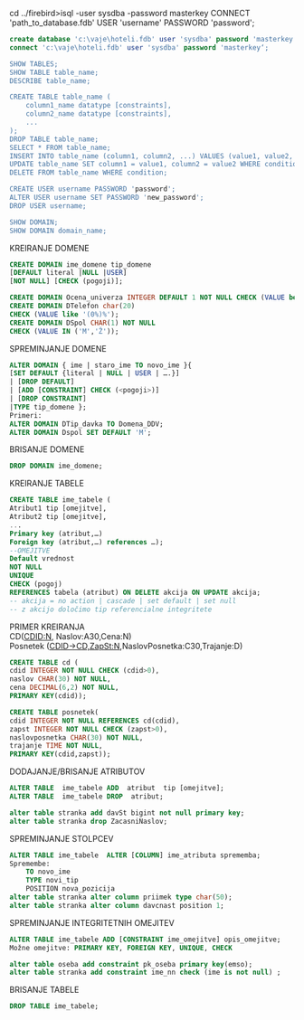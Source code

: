 cd ../firebird>isql -user sysdba -password masterkey
CONNECT 'path_to_database.fdb' USER 'username' PASSWORD 'password';

```sql
create database 'c:\vaje\hoteli.fdb' user 'sysdba' password 'masterkey' default character set ISO8859_2;
connect 'c:\vaje\hoteli.fdb' user 'sysdba' password 'masterkey‘; 

SHOW TABLES;
SHOW TABLE table_name;
DESCRIBE table_name;

CREATE TABLE table_name (
    column1_name datatype [constraints],
    column2_name datatype [constraints],
    ...
);
DROP TABLE table_name;
SELECT * FROM table_name;
INSERT INTO table_name (column1, column2, ...) VALUES (value1, value2, ...);
UPDATE table_name SET column1 = value1, column2 = value2 WHERE condition;
DELETE FROM table_name WHERE condition;

CREATE USER username PASSWORD 'password';
ALTER USER username SET PASSWORD 'new_password';
DROP USER username;

SHOW DOMAIN;
SHOW DOMAIN domain_name;

```
KREIRANJE DOMENE
```sql
CREATE DOMAIN ime_domene tip_domene
[DEFAULT literal |NULL |USER]
[NOT NULL] [CHECK (pogoji)];

CREATE DOMAIN Ocena_univerza INTEGER DEFAULT 1 NOT NULL CHECK (VALUE between 1 and 10);
CREATE DOMAIN DTelefon char(20)
CHECK (VALUE like '(0%)%');
CREATE DOMAIN DSpol CHAR(1) NOT NULL
CHECK (VALUE IN ('M','Ž'));
```
SPREMINJANJE DOMENE
```sql
ALTER DOMAIN { ime | staro_ime TO novo_ime }{
[SET DEFAULT {literal | NULL | USER | ….}]
| [DROP DEFAULT]
| [ADD [CONSTRAINT] CHECK (<pogoji>)]
| [DROP CONSTRAINT]
|TYPE tip_domene };
Primeri:
ALTER DOMAIN DTip_davka TO Domena_DDV;
ALTER DOMAIN Dspol SET DEFAULT 'M';
```
BRISANJE DOMENE
```sql
DROP DOMAIN ime_domene;
```
KREIRANJE TABELE
```sql
CREATE TABLE ime_tabele (
Atribut1 tip [omejitve],
Atribut2 tip [omejitve],
...
Primary key (atribut,…)
Foreign key (atribut,…) references …);
--OMEJITVE
Default vrednost
NOT NULL
UNIQUE
CHECK (pogoj)
REFERENCES tabela (atribut) ON DELETE akcija ON UPDATE akcija; 
-- akcija = no action | cascade | set default | set null
-- z akcijo določimo tip referencialne integritete 

```
PRIMER KREIRANJA <br>
CD(<u>CDID:N</u>, Naslov:A30,Cena:N) <br>
Posnetek (<u>CDID->CD,ZapSt:N</u>,NaslovPosnetka:C30,Trajanje:D)

```sql
CREATE TABLE cd (
cdid INTEGER NOT NULL CHECK (cdid>0),
naslov CHAR(30) NOT NULL,
cena DECIMAL(6,2) NOT NULL,
PRIMARY KEY(cdid));

CREATE TABLE posnetek(
cdid INTEGER NOT NULL REFERENCES cd(cdid),
zapst INTEGER NOT NULL CHECK (zapst>0),
naslovposnetka CHAR(30) NOT NULL,
trajanje TIME NOT NULL,
PRIMARY KEY(cdid,zapst));

```
DODAJANJE/BRISANJE ATRIBUTOV
```sql
ALTER TABLE  ime_tabele ADD  atribut  tip [omejitve];
ALTER TABLE  ime_tabele DROP  atribut;

alter table stranka add davSt bigint not null primary key;
alter table stranka drop ZacasniNaslov;

```
SPREMINJANJE STOLPCEV
```sql
ALTER TABLE ime_tabele  ALTER [COLUMN] ime_atributa sprememba;
Spremembe:
    TO novo_ime
    TYPE novi_tip
    POSITION nova_pozicija
alter table stranka alter column priimek type char(50);
alter table stranka alter column davcnast position 1;
```
SPREMINJANJE INTEGRITETNIH OMEJITEV
```sql
ALTER TABLE ime_tabele ADD [CONSTRAINT ime_omejitve] opis_omejitve;
Možne omejitve: PRIMARY KEY, FOREIGN KEY, UNIQUE, CHECK

alter table oseba add constraint pk_oseba primary key(emso);
alter table stranka add constraint ime_nn check (ime is not null) ;
```
BRISANJE TABELE
```sql
DROP TABLE ime_tabele;
```
